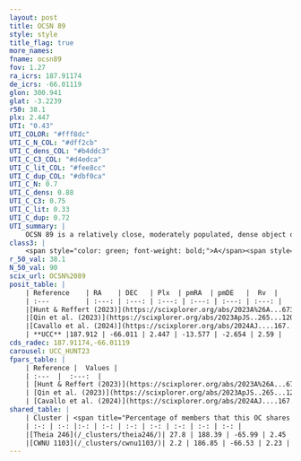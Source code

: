 ```yaml
---
layout: post
title: OCSN 89
style: style
title_flag: true
more_names: 
fname: ocsn89
fov: 1.27
ra_icrs: 187.91174
de_icrs: -66.01119
glon: 300.941
glat: -3.2239
r50: 38.1
plx: 2.447
UTI: "0.43"
UTI_COLOR: "#fff8dc"
UTI_C_N_COL: "#dff2cb"
UTI_C_dens_COL: "#b4ddc3"
UTI_C_C3_COL: "#d4edca"
UTI_C_lit_COL: "#fee8cc"
UTI_C_dup_COL: "#dbf0ca"
UTI_C_N: 0.7
UTI_C_dens: 0.88
UTI_C_C3: 0.75
UTI_C_lit: 0.33
UTI_C_dup: 0.72
UTI_summary: |
    OCSN 89 is a relatively close, moderately populated, dense object of high C3 quality. It was recently reported in the literature.<br><br>This is likely a unique object, which shares a moderate percentage of members with at least one previously reported entry.
class3: |
    <span style="color: green; font-weight: bold;">A</span><span style="color: #FFC300; font-weight: bold;">B</span>
r_50_val: 38.1
N_50_val: 90
scix_url: OCSN%2089
posit_table: |
    | Reference    | RA    | DEC   | Plx  | pmRA  | pmDE   |  Rv  |
    | :---         | :---: | :---: | :---: | :---: | :---: | :---: |
    |[Hunt & Reffert (2023)](https://scixplorer.org/abs/2023A%26A...673A.114H) | 186.45 | -65.883 | 2.41 | -13.751 | -2.685 | 1.392 |
    |[Qin et al. (2023)](https://scixplorer.org/abs/2023ApJS..265...12Q) | 188.06 | -66.04 | 2.48 | -13.49 | -2.96 | 3.72 |
    |[Cavallo et al. (2024)](https://scixplorer.org/abs/2024AJ....167...12C) | 188.14 | -66.162 | 2.407 | -- | -- | -- |
    | **UCC** |187.912 | -66.011 | 2.447 | -13.577 | -2.654 | 2.59 | 
cds_radec: 187.91174,-66.01119
carousel: UCC_HUNT23
fpars_table: |
    | Reference |  Values |
    | :---  |  :---:  |
    | [Hunt & Reffert (2023)](https://scixplorer.org/abs/2023A%26A...673A.114H) | `AV50=0.727, diffAV50=1.623, MOD50=8.003, logAge50=7.572` |
    | [Qin et al. (2023)](https://scixplorer.org/abs/2023ApJS..265...12Q) | `E(B-V)=0.41, m-M=9.1, logt=8.15` |
    | [Cavallo et al. (2024)](https://scixplorer.org/abs/2024AJ....167...12C) | `AV50=1.01, dMod50=8.11, logAge50=7.35, [Fe/H]50=0.3` |
shared_table: |
    | Cluster | <span title="Percentage of members that this OC shares with the ones listed">%</span>   | RA   | DEC   | Plx   | pmRA  | pmDE  | Rv | UTI |
    | :-: | :-: |:-: | :-: | :-: | :-: | :-: | :-: | :-: |
    |[Theia 246](/_clusters/theia246/)| 27.8 | 188.39 | -65.99 | 2.45 | -13.57 | -2.62 | 5.37 |0.28 |
    |[CWNU 1103](/_clusters/cwnu1103/)| 2.2 | 186.85 | -66.53 | 2.23 | -14.94 | -2.89 | -11.11 |0.21 |
---
```

